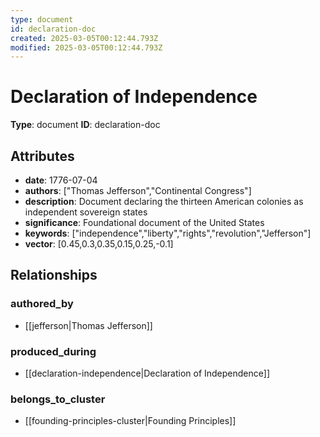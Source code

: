 ```yaml
---
type: document
id: declaration-doc
created: 2025-03-05T00:12:44.793Z
modified: 2025-03-05T00:12:44.793Z
---
```


# Declaration of Independence

**Type**: document
**ID**: declaration-doc

## Attributes

- **date**: 1776-07-04
- **authors**: ["Thomas Jefferson","Continental Congress"]
- **description**: Document declaring the thirteen American colonies as independent sovereign states
- **significance**: Foundational document of the United States
- **keywords**: ["independence","liberty","rights","revolution","Jefferson"]
- **vector**: [0.45,0.3,0.35,0.15,0.25,-0.1]

## Relationships

### authored_by

- [[jefferson|Thomas Jefferson]]

### produced_during

- [[declaration-independence|Declaration of Independence]]

### belongs_to_cluster

- [[founding-principles-cluster|Founding Principles]]

